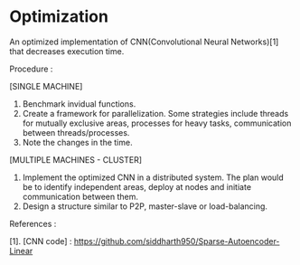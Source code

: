 # Optimization

An optimized implementation of CNN(Convolutional Neural Networks)[1] that decreases execution time.


Procedure : 

[SINGLE MACHINE]

1. Benchmark invidual functions. 
2. Create a framework for parallelization. Some strategies include threads for mutually exclusive areas, processes for heavy tasks, communication between threads/processes.
3. Note the changes in the time.


[MULTIPLE MACHINES - CLUSTER]

1. Implement the optimized CNN in a distributed system. The plan would be to identify independent areas, deploy at nodes and initiate communication between them.
2. Design a structure similar to P2P, master-slave or load-balancing. 


References : 

[1].  [CNN code] : https://github.com/siddharth950/Sparse-Autoencoder-Linear

